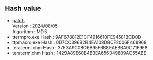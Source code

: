 ## Hash value

  - [patch](https://github.com/TeraTermProject/teraterm/pull/269/files)  
    Version   : 2024/08/05  
    Algorithm : MD5  
  - ttermpro.exe
    Hash      : 9AF678812E1CF4916610FE94581BCD0D
  - ttpmacro.exe
    Hash      : 0D7CC396B2B4EA108D8CF2006F468968
  - teratermj.chm
    Hash      : 37E3A9C08C6B95F6B8EAEBBA9C71F9E8
  - teraterm.chm
    Hash      : 1429A89E60E4B3EA656049809AC55ABE
